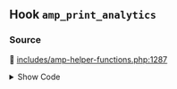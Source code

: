 ## Hook `amp_print_analytics`

### Source

:link: [includes/amp-helper-functions.php:1287](../../includes/amp-helper-functions.php#L1287)

<details>
<summary>Show Code</summary>

```php
do_action( 'amp_print_analytics', $analytics_entries );
```

</details>
